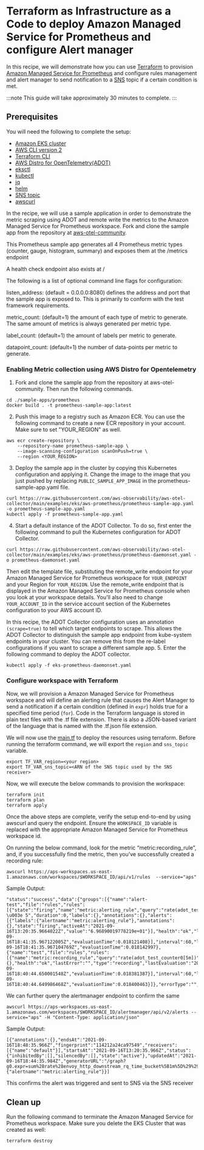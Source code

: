 # Terraform as Infrastructure as a Code to deploy Amazon Managed Service for Prometheus and configure Alert manager

In this recipe, we will demonstrate how you can use [Terraform](https://www.terraform.io/) to provision [Amazon Managed Service for Prometheus](https://aws.amazon.com/prometheus/) and configure rules management and alert manager to send notification to a [SNS](https://docs.aws.amazon.com/sns/) topic if a certain condition is met.


:::note
    This guide will take approximately 30 minutes to complete.
:::
## Prerequisites

You will need the following to complete the setup:

* [Amazon EKS cluster](https://docs.aws.amazon.com/eks/latest/userguide/create-cluster.html)
* [AWS CLI version 2](https://docs.aws.amazon.com/cli/latest/userguide/install-cliv2.html)
* [Terraform CLI](https://www.terraform.io/downloads)
* [AWS Distro for OpenTelemetry(ADOT)](https://aws-otel.github.io/)
* [eksctl](https://eksctl.io/)
* [kubectl](https://docs.aws.amazon.com/eks/latest/userguide/install-kubectl.html)
* [jq](https://stedolan.github.io/jq/download/)
* [helm](https://helm.sh/)
* [SNS topic](https://docs.aws.amazon.com/sns/latest/dg/sns-create-topic.html)
* [awscurl](https://github.com/okigan/awscurl)

In the recipe, we will use a sample application in order to demonstrate the metric scraping using ADOT and remote write the metrics to the Amazon Managed Service for Prometheus workspace. Fork and clone the sample app from the repository at [aws-otel-community](https://github.com/aws-observability/aws-otel-community).

This Prometheus sample app generates all 4 Prometheus metric types (counter, gauge, histogram, summary) and exposes them at the /metrics endpoint

A health check endpoint also exists at /

The following is a list of optional command line flags for configuration:

listen_address: (default = 0.0.0.0:8080) defines the address and port that the sample app is exposed to. This is primarily to conform with the test framework requirements.

metric_count: (default=1) the amount of each type of metric to generate. The same amount of metrics is always generated per metric type.

label_count: (default=1) the amount of labels per metric to generate.


datapoint_count: (default=1) the number of data-points per metric to generate.

### Enabling Metric collection using AWS Distro for Opentelemetry
1. Fork and clone the sample app from the repository at aws-otel-community.
Then run the following commands.

```
cd ./sample-apps/prometheus
docker build . -t prometheus-sample-app:latest
```
2. Push this image to a registry such as Amazon ECR. You can use the following command to create a new ECR repository in your account. Make sure to set "YOUR_REGION" as well.

```
aws ecr create-repository \
    --repository-name prometheus-sample-app \
    --image-scanning-configuration scanOnPush=true \
    --region <YOUR_REGION>
```
3. Deploy the sample app in the cluster by copying this Kubernetes configuration and applying it. Change the image to the image that you just pushed by replacing `PUBLIC_SAMPLE_APP_IMAGE` in the prometheus-sample-app.yaml file.

```
curl https://raw.githubusercontent.com/aws-observability/aws-otel-collector/main/examples/eks/aws-prometheus/prometheus-sample-app.yaml -o prometheus-sample-app.yaml
kubectl apply -f prometheus-sample-app.yaml
```
4. Start a default instance of the ADOT Collector. To do so, first enter the following command to pull the Kubernetes configuration for ADOT Collector.

```
curl https://raw.githubusercontent.com/aws-observability/aws-otel-collector/main/examples/eks/aws-prometheus/prometheus-daemonset.yaml -o prometheus-daemonset.yaml
```
Then edit the template file, substituting the remote_write endpoint for your Amazon Managed Service for Prometheus workspace for `YOUR_ENDPOINT` and your Region for `YOUR_REGION`. 
Use the remote_write endpoint that is displayed in the Amazon Managed Service for Prometheus console when you look at your workspace details.
You'll also need to change `YOUR_ACCOUNT_ID` in the service account section of the Kubernetes configuration to your AWS account ID.

In this recipe, the ADOT Collector configuration uses an annotation `(scrape=true)` to tell which target endpoints to scrape. This allows the ADOT Collector to distinguish the sample app endpoint from kube-system endpoints in your cluster. You can remove this from the re-label configurations if you want to scrape a different sample app.
5. Enter the following command to deploy the ADOT collector.
```
kubectl apply -f eks-prometheus-daemonset.yaml
```

### Configure workspace with Terraform

Now, we will  provision a Amazon Managed Service for Prometheus workspace and will define an alerting rule that causes the Alert Manager to send a notification if a certain condition (defined in ```expr```) holds true for a specified time period (```for```). Code in the Terraform language is stored in plain text files with the .tf file extension. There is also a JSON-based variant of the language that is named with the .tf.json file extension.

We will now use the [main.tf](./amp-alertmanager-terraform/main.tf) to deploy the resources using terraform. Before running the terraform command, we will export the `region` and `sns_topic` variable.

```
export TF_VAR_region=<your region>
export TF_VAR_sns_topic=<ARN of the SNS topic used by the SNS receiver>
```

Now, we will execute the below commands to provision the workspace: 

```
terraform init
terraform plan
terraform apply
```

Once the above steps are complete, verify the setup end-to-end by using awscurl and query the endpoint. Ensure the `WORKSPACE_ID` variable is replaced with the appropriate Amazon Managed Service for Prometheus workspace id.

On running the below command, look for the metric “metric:recording_rule”, and, if you successfully find the metric, then you’ve successfully created a recording rule:

```
awscurl https://aps-workspaces.us-east-1.amazonaws.com/workspaces/$WORKSPACE_ID/api/v1/rules  --service="aps"
```
Sample Output:
```
"status":"success","data":{"groups":[{"name":"alert-test","file":"rules","rules":[{"state":"firing","name":"metric:alerting_rule","query":"rate(adot_test_counter0[5m]) \u003e 5","duration":0,"labels":{},"annotations":{},"alerts":[{"labels":{"alertname":"metric:alerting_rule"},"annotations":{},"state":"firing","activeAt":"2021-09-16T13:20:35.9664022Z","value":"6.96890019778219e+01"}],"health":"ok","lastError":"","type":"alerting","lastEvaluation":"2021-09-16T18:41:35.967122005Z","evaluationTime":0.018121408}],"interval":60,"lastEvaluation":"2021-09-16T18:41:35.967104769Z","evaluationTime":0.018142997},{"name":"test","file":"rules","rules":[{"name":"metric:recording_rule","query":"rate(adot_test_counter0[5m])","labels":{},"health":"ok","lastError":"","type":"recording","lastEvaluation":"2021-09-16T18:40:44.650001548Z","evaluationTime":0.018381387}],"interval":60,"lastEvaluation":"2021-09-16T18:40:44.649986468Z","evaluationTime":0.018400463}]},"errorType":"","error":""}
```

We can further query the alertmanager endpoint to confirm the same
```
awscurl https://aps-workspaces.us-east-1.amazonaws.com/workspaces/$WORKSPACE_ID/alertmanager/api/v2/alerts --service="aps" -H "Content-Type: application/json"
```
Sample Output:
```
[{"annotations":{},"endsAt":"2021-09-16T18:48:35.966Z","fingerprint":"114212a24ca97549","receivers":[{"name":"default"}],"startsAt":"2021-09-16T13:20:35.966Z","status":{"inhibitedBy":[],"silencedBy":[],"state":"active"},"updatedAt":"2021-09-16T18:44:35.984Z","generatorURL":"/graph?g0.expr=sum%28rate%28envoy_http_downstream_rq_time_bucket%5B1m%5D%29%29+%3E+5\u0026g0.tab=1","labels":{"alertname":"metric:alerting_rule"}}]
```
This confirms the alert was triggered and sent to SNS via the SNS receiver

## Clean up

Run the following command to terminate the Amazon Managed Service for Prometheus workspace. Make sure you delete the EKS Cluster that was created as well:


```
terraform destroy
```

